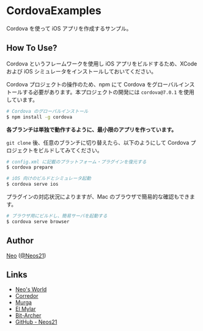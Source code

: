 # CordovaExamples

Cordova を使って iOS アプリを作成するサンプル。


## How To Use?

Cordova というフレームワークを使用し iOS アプリをビルドするため、XCode および iOS シミュレータをインストールしておいてください。

Cordova プロジェクトの操作のため、npm にて Cordova をグローバルインストールする必要があります。本プロジェクトの開発には `cordova@7.0.1` を使用しています。

```sh
# Cordova のグローバルインストール
$ npm install -g cordova
```

__各ブランチは単独で動作するように、最小限のアプリを作っています。__

`git clone` 後、任意のブランチに切り替えたら、以下のようにして Cordova プロジェクトをビルドしてみてください。

```sh
# config.xml に記載のプラットフォーム・プラグインを復元する
$ cordova prepare

# iOS 向けのビルドとシミュレータ起動
$ cordova serve ios
```

プラグインの対応状況によりますが、Mac のブラウザで簡易的な確認もできます。

```sh
# ブラウザ用にビルドし、簡易サーバを起動する
$ cordova serve browser
```


## Author

[Neo](http://neo.s21.xrea.com/) ([@Neos21](https://twitter.com/Neos21))


## Links

- [Neo's World](http://neo.s21.xrea.com/)
- [Corredor](http://neos21.hatenablog.com/)
- [Murga](http://neos21.hatenablog.jp/)
- [El Mylar](http://neos21.hateblo.jp/)
- [Bit-Archer](http://bit-archer.hatenablog.com/)
- [GitHub - Neos21](https://github.com/Neos21/)
